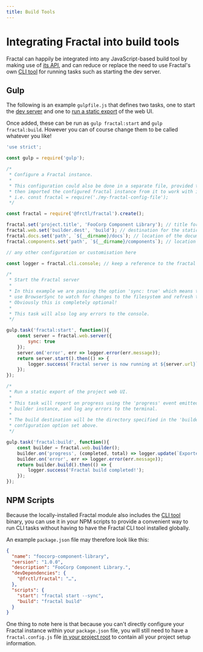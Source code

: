 ```yaml
---
title: Build Tools
---
```


# Integrating Fractal into build tools

Fractal can happily be integrated into any JavaScript-based build tool by making use of [its API](../../api/), and can reduce or replace the need to use Fractal's own [CLI tool](../cli/) for running tasks such as starting the dev server.

## Gulp

The following is an example `gulpfile.js` that defines two tasks, one to start the [dev server](../web/development-server.html) and one to [run a static export](../web/exporting-static-html.html) of the web UI.

Once added, these can be run as `gulp fractal:start` and `gulp fractal:build`. However you can of course change them to be called whatever you like!

```js
'use strict';

const gulp = require('gulp');

/*
 * Configure a Fractal instance.
 *
 * This configuration could also be done in a separate file, provided that this file
 * then imported the configured fractal instance from it to work with in your Gulp tasks.
 * i.e. const fractal = require('./my-fractal-config-file');
 */

const fractal = require('@frctl/fractal').create();

fractal.set('project.title', 'FooCorp Component Library'); // title for the project
fractal.web.set('builder.dest', 'build'); // destination for the static export
fractal.docs.set('path', `${__dirname}/docs`); // location of the documentation directory.
fractal.components.set('path', `${__dirname}/components`); // location of the component directory.

// any other configuration or customisation here

const logger = fractal.cli.console; // keep a reference to the fractal CLI console utility

/*
 * Start the Fractal server
 *
 * In this example we are passing the option 'sync: true' which means that it will
 * use BrowserSync to watch for changes to the filesystem and refresh the browser automatically.
 * Obviously this is completely optional!
 *
 * This task will also log any errors to the console.
 */

gulp.task('fractal:start', function(){
    const server = fractal.web.server({
        sync: true
    });
    server.on('error', err => logger.error(err.message));
    return server.start().then(() => {
        logger.success(`Fractal server is now running at ${server.url}`);
    });
});

/*
 * Run a static export of the project web UI.
 *
 * This task will report on progress using the 'progress' event emitted by the
 * builder instance, and log any errors to the terminal.
 *
 * The build destination will be the directory specified in the 'builder.dest'
 * configuration option set above.
 */

gulp.task('fractal:build', function(){
    const builder = fractal.web.builder();
    builder.on('progress', (completed, total) => logger.update(`Exported ${completed} of ${total} items`, 'info'));
    builder.on('error', err => logger.error(err.message));
    return builder.build().then(() => {
        logger.success('Fractal build completed!');
    });
});

```

## NPM Scripts

Because the locally-installed Fractal module also includes the [CLI tool](../cli/) binary, you can use it in your NPM scripts to provide a convenient way to run CLI tasks without having to have the Fractal CLI tool installed globally.

An example `package.json` file may therefore look like this:

```json
{
  "name": "foocorp-component-library",
  "version": "1.0.0",
  "description": "FooCorp Component Library.",
  "devDependencies": {
    "@frctl/fractal": "…",
  },
  "scripts": {
    "start": "fractal start --sync",
    "build": "fractal build"
  }
}
```

One thing to note here is that because you can't directly configure your Fractal instance within your `package.json` file, you will still need to have a `fractal.config.js` file [in your project root](../project-settings.html) to contain all your project setup information.
